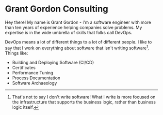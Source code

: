 # Grant Gordon Consulting

Hey there! My name is Grant Gordon - I'm a software engineer with more than ten years of experience helping companies solve problems. My expertise is in the wide umbrella of skills that folks call DevOps.

DevOps means a lot of different things to a lot of different people. I like to say that I work on everything about software that isn't writing software[^1]. Things like:
 - Building and Deploying Software (CI/CD)
 - Certificates
 - Performance Tuning
 - Process Documentation
 - Software Archaeology

[^1]: That's not to say I don't write software! What I write is more focused on the infrastructure that supports the business logic, rather than business logic itself.

